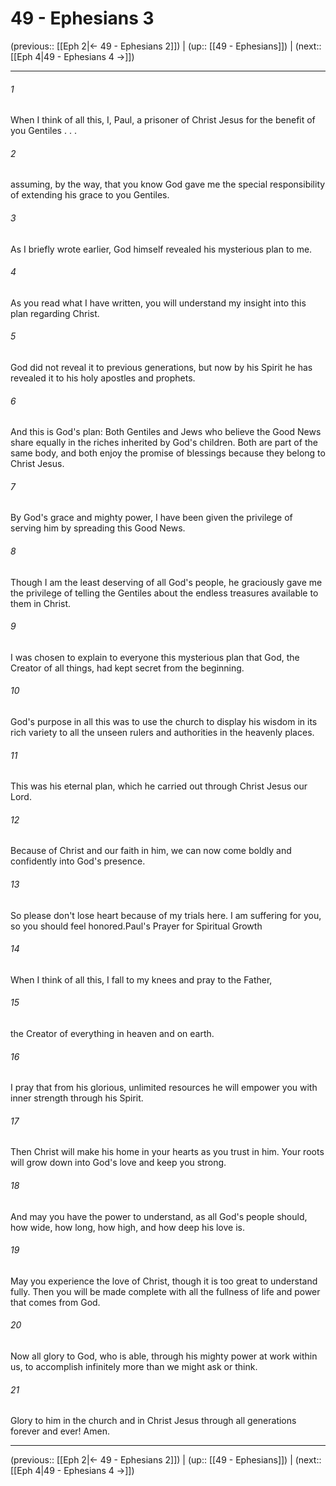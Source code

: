 # 49 - Ephesians 3

(previous:: [[Eph 2|← 49 - Ephesians 2]]) | (up:: [[49 - Ephesians]]) | (next:: [[Eph 4|49 - Ephesians 4 →]])

***


###### 1 
When I think of all this, I, Paul, a prisoner of Christ Jesus for the benefit of you Gentiles . . . 

###### 2 
assuming, by the way, that you know God gave me the special responsibility of extending his grace to you Gentiles. 

###### 3 
As I briefly wrote earlier, God himself revealed his mysterious plan to me. 

###### 4 
As you read what I have written, you will understand my insight into this plan regarding Christ. 

###### 5 
God did not reveal it to previous generations, but now by his Spirit he has revealed it to his holy apostles and prophets. 

###### 6 
And this is God's plan: Both Gentiles and Jews who believe the Good News share equally in the riches inherited by God's children. Both are part of the same body, and both enjoy the promise of blessings because they belong to Christ Jesus. 

###### 7 
By God's grace and mighty power, I have been given the privilege of serving him by spreading this Good News. 

###### 8 
Though I am the least deserving of all God's people, he graciously gave me the privilege of telling the Gentiles about the endless treasures available to them in Christ. 

###### 9 
I was chosen to explain to everyone this mysterious plan that God, the Creator of all things, had kept secret from the beginning. 

###### 10 
God's purpose in all this was to use the church to display his wisdom in its rich variety to all the unseen rulers and authorities in the heavenly places. 

###### 11 
This was his eternal plan, which he carried out through Christ Jesus our Lord. 

###### 12 
Because of Christ and our faith in him, we can now come boldly and confidently into God's presence. 

###### 13 
So please don't lose heart because of my trials here. I am suffering for you, so you should feel honored.Paul's Prayer for Spiritual Growth 

###### 14 
When I think of all this, I fall to my knees and pray to the Father, 

###### 15 
the Creator of everything in heaven and on earth. 

###### 16 
I pray that from his glorious, unlimited resources he will empower you with inner strength through his Spirit. 

###### 17 
Then Christ will make his home in your hearts as you trust in him. Your roots will grow down into God's love and keep you strong. 

###### 18 
And may you have the power to understand, as all God's people should, how wide, how long, how high, and how deep his love is. 

###### 19 
May you experience the love of Christ, though it is too great to understand fully. Then you will be made complete with all the fullness of life and power that comes from God. 

###### 20 
Now all glory to God, who is able, through his mighty power at work within us, to accomplish infinitely more than we might ask or think. 

###### 21 
Glory to him in the church and in Christ Jesus through all generations forever and ever! Amen.

***

(previous:: [[Eph 2|← 49 - Ephesians 2]]) | (up:: [[49 - Ephesians]]) | (next:: [[Eph 4|49 - Ephesians 4 →]])
